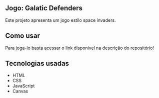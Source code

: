 ## Jogo: Galatic Defenders

Este projeto apresenta um jogo estilo space invaders.

## Como usar

Para joga-lo basta acessar o link disponivel na descrição do repositório!

## Tecnologias usadas

- HTML
- CSS
- JavaScript
- Canvas
